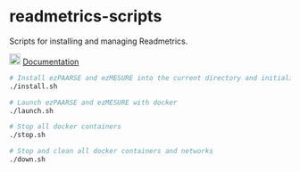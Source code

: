 # readmetrics-scripts
Scripts for installing and managing Readmetrics.

<img alt="book" src="https://github.githubassets.com/images/icons/emoji/unicode/1f4d6.png" width="20" height="20"> [Documentation](https://ezpaarse-project.github.io/readmetrics-doc/)

```bash
# Install ezPAARSE and ezMESURE into the current directory and initialize everything needed
./install.sh

# Launch ezPAARSE and ezMESURE with docker
./launch.sh

# Stop all docker containers
./stop.sh

# Stop and clean all docker containers and networks
./down.sh
```
